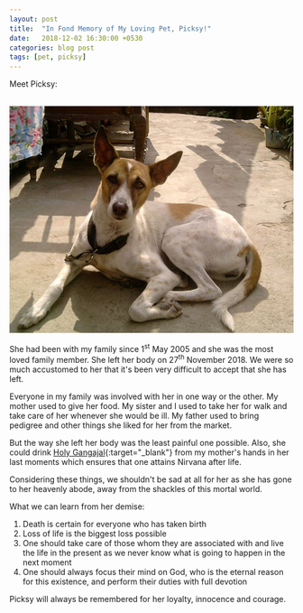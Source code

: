 ```yaml
---
layout: post
title:  "In Fond Memory of My Loving Pet, Picksy!"
date:   2018-12-02 16:30:00 +0530
categories: blog post
tags: [pet, picksy]
---
```

Meet Picksy:<br /><br />

![Picksy's photo](/assets/images/picksy_002.jpeg)

She had been with my family since 1<sup>st</sup> May 2005 and she was the most loved family member.
She left her body on 27<sup>th</sup> November 2018.
We were so much accustomed to her that it's been very difficult to accept that she has left.
<br />

<p>
Everyone in my family was involved with her in one way or the other. My mother used to give her food.
My sister and I used to take her for walk and take care of her whenever she would be ill. My father 
used to bring pedigree and other things she liked for her from the market.
</p>

But the way she left her body was the least painful one possible. Also, she could drink 
[Holy Gangajal](https://www.speakingtree.in/blog/significance-behind-consuming-gangajal){:target="_blank"} from my
mother's hands in her last moments which ensures that one attains Nirvana after life.

Considering these things, we shouldn't be sad at all for her as she has gone to her heavenly abode,
away from the shackles of this mortal world.

What we can learn from her demise:
1. Death is certain for everyone who has taken birth
2. Loss of life is the biggest loss possible
3. One should take care of those whom they are associated with and live the life in the present as 
we never know what is going to happen in the next moment
4. One should always focus their mind on God, who is the eternal reason for this existence, and perform
their duties with full devotion

Picksy will always be remembered for her loyalty, innocence and courage.
